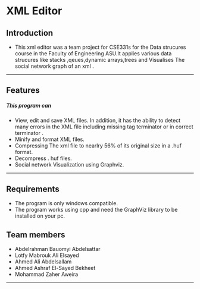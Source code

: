 # XML Editor
## Introduction 
* This xml editor was a team project for CSE331s for the Data strucures course in the Faculty of Engineering ASU.It applies various data strucures like stacks ,qeues,dynamic arrays,trees and Visualises The social network graph of an xml .
***
## Features 
##### This program can
* View, edit and save XML files. In addition, it has the ability to detect many errors in the XML file including missing tag terminator or in correct terminator .
* Minify and format XML files.
* Compressing The xml file to nearlry 56% of its original size in a .huf format. 
* Decompress . huf files. 
* Social network Visualization using Graphviz.
***
## Requirements 
* The program is only windows compatible. 
* The program works using cpp and need the GraphViz library to be installed on your pc.
## Team members
* Abdelrahman Bauomyi Abdelsattar
* Lotfy Mabrouk Ali Elsayed
* Ahmed Ali Abdelsallam
* Ahmed Ashraf El-Sayed Bekheet
* Mohammad Zaher Aweira
***
